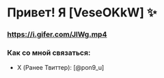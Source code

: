 # Привет! Я [VeseOKkW] ✨   
### https://i.gifer.com/JlWg.mp4
### Как со мной связаться:
- X (Ранее Твиттер): [@pon9_u]  
